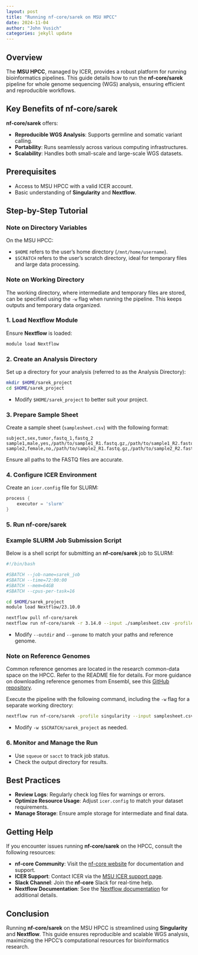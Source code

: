 ```yaml
---
layout: post
title: "Running nf-core/sarek on MSU HPCC"
date: 2024-11-04
author: "John Vusich"
categories: jekyll update
---
```


## Overview
The **MSU HPCC**, managed by ICER, provides a robust platform for running bioinformatics pipelines. This guide details how to run the **nf-core/sarek** pipeline for whole genome sequencing (WGS) analysis, ensuring efficient and reproducible workflows.

## Key Benefits of nf-core/sarek
**nf-core/sarek** offers:

- **Reproducible WGS Analysis**: Supports germline and somatic variant calling.
- **Portability**: Runs seamlessly across various computing infrastructures.
- **Scalability**: Handles both small-scale and large-scale WGS datasets.

## Prerequisites
- Access to MSU HPCC with a valid ICER account.
- Basic understanding of **Singularity** and **Nextflow**.

## Step-by-Step Tutorial

### Note on Directory Variables
On the MSU HPCC:
- `$HOME` refers to the user’s home directory (`/mnt/home/username`).
- `$SCRATCH` refers to the user’s scratch directory, ideal for temporary files and large data processing.

### Note on Working Directory
The working directory, where intermediate and temporary files are stored, can be specified using the `-w` flag when running the pipeline. This keeps outputs and temporary data organized.

### 1. Load Nextflow Module
Ensure **Nextflow** is loaded:
```bash
module load Nextflow
```

### 2. Create an Analysis Directory
Set up a directory for your analysis (referred to as the Analysis Directory):
```bash
mkdir $HOME/sarek_project
cd $HOME/sarek_project
```
- Modify `$HOME/sarek_project` to better suit your project.

### 3. Prepare Sample Sheet
Create a sample sheet (`samplesheet.csv`) with the following format:
```csv
subject,sex,tumor,fastq_1,fastq_2
sample1,male,yes,/path/to/sample1_R1.fastq.gz,/path/to/sample1_R2.fastq.gz
sample2,female,no,/path/to/sample2_R1.fastq.gz,/path/to/sample2_R2.fastq.gz
```
Ensure all paths to the FASTQ files are accurate.

### 4. Configure ICER Environment
Create an `icer.config` file for SLURM:
```groovy
process {
    executor = 'slurm'
}
```

### 5. Run nf-core/sarek

### Example SLURM Job Submission Script
Below is a shell script for submitting an **nf-core/sarek** job to SLURM:

```bash
#!/bin/bash

#SBATCH --job-name=sarek_job
#SBATCH --time=72:00:00
#SBATCH --mem=64GB
#SBATCH --cpus-per-task=16

cd $HOME/sarek_project
module load Nextflow/23.10.0

nextflow pull nf-core/sarek
nextflow run nf-core/sarek -r 3.14.0 --input ./samplesheet.csv -profile singularity --outdir ./sarek_results --genome GRCh38 -work-dir $SCRATCH/sarek_work -c ./nextflow.config
```
- Modify `--outdir` and `--genome` to match your paths and reference genome.

### Note on Reference Genomes
Common reference genomes are located in the research common-data space on the HPCC. Refer to the README file for details. For more guidance on downloading reference genomes from Ensembl, see this [GitHub repository](https://github.com/johnvusich/reference-genomes).

Execute the pipeline with the following command, including the `-w` flag for a separate working directory:

```bash
nextflow run nf-core/sarek -profile singularity --input samplesheet.csv --genome GRCh38 -c icer.config -w $SCRATCH/sarek_project
```
- Modify `-w $SCRATCH/sarek_project` as needed.

### 6. Monitor and Manage the Run
- Use `squeue` or `sacct` to track job status.
- Check the output directory for results.

## Best Practices
- **Review Logs**: Regularly check log files for warnings or errors.
- **Optimize Resource Usage**: Adjust `icer.config` to match your dataset requirements.
- **Manage Storage**: Ensure ample storage for intermediate and final data.

## Getting Help
If you encounter issues running **nf-core/sarek** on the HPCC, consult the following resources:
- **nf-core Community**: Visit the [nf-core website](https://nf-co.re) for documentation and support.
- **ICER Support**: Contact ICER via the [MSU ICER support page](https://icer.msu.edu/contact).
- **Slack Channel**: Join the **nf-core** Slack for real-time help.
- **Nextflow Documentation**: See the [Nextflow documentation](https://www.nextflow.io/docs/latest/index.html) for additional details.

## Conclusion
Running **nf-core/sarek** on the MSU HPCC is streamlined using **Singularity** and **Nextflow**. This guide ensures reproducible and scalable WGS analysis, maximizing the HPCC’s computational resources for bioinformatics research.

